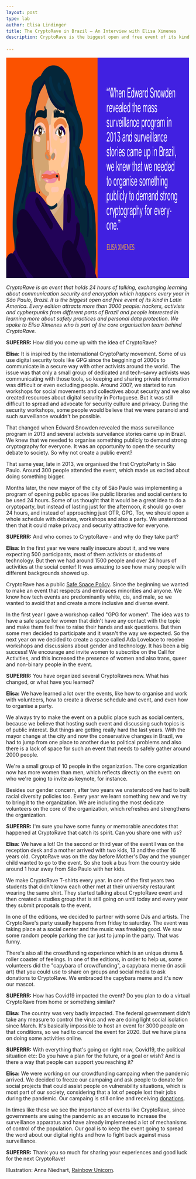 ```yaml
---
layout: post
type: lab
author: Elisa Lindinger
title: The CryptoRave in Brazil – An Interview with Elisa Ximenes
description: CryptoRave is the biggest open and free event of its kind in Latin America. Every edition attracts more than 3000 people. Hackers, activists and cypherpunks from different parts of Brazil and people interested in learning more about safety practices and personal data protection. 

---
```


<img src="/assets/img/blog/Elisa-1920x1080.png" alt="Image with Illustration of Elisa" width="500" height="600">
<p><em>CryptoRave is an event that holds 24 hours of talking, exchanging learning about communication security and encryption which happens every year in São Paulo, Brazil. It is the biggest open and free event of its kind in Latin America. Every edition attracts more than 3000 people: hackers, activists and cypherpunks from different parts of Brazil and people interested in learning more about safety practices and personal data protection. We spoke to Elisa Ximenes who is part of the core organisation team behind CryptoRave.
</em></p>


<p><b>SUPERRR:</b> How did you come up with the idea of CryptoRave? 
</p>
<p><b>Elisa:</b> It is inspired by the international CryptoParty movement. Some of us use digital security tools like GPG since the beggining of 2000s to communicate in a secure way with other activists around the world. The issue was that only a small group of dedicated and tech-savvy activists was communicating with those tools, so keeping and sharing private information was difficult or even excluding people. Around 2007, we started to run workshops for social movements and collectives about security and we also created resources about digital security in Portuguese. But it was still difficult to spread and advocate for security culture and privacy. During the security workshops, some people would believe that we were paranoid and such surveillance wouldn't be possible.

That changed when Edward Snowden revealed the mass surveillance program in 2013 and several actvists surveilance stories came up in Brazil. We knew that we needed to organise something publicly to demand strong cryptography for everyone. It was an opportunity to open the security debate to society. So why not create a public event?

That same year, late in 2013, we organised the first CryptoParty in São Paulo. Around 300 people attended the event, which made us excited about doing something bigger. 

Months later, the new mayor of the city of São Paulo was implementing a program of opening public spaces like public libraries and social centers to be used 24 hours. Some of us thought that it would be a great idea to do a cryptoparty, but instead of lasting just for the afternoon, it should go over 24 hours, and instead of approaching just OTR, GPG, Tor, we should open a whole schedule with debates, workshops and also a party. We unsterstood then that it could make privacy and security attractive for everyone.
</p>

<p><b>SUPERRR:</b> And who comes to CryptoRave - and why do they take part?</p>
<p><b>Elisa: </b>In the first year we were really insecure about it, and we were expecting 500 participants, most of them activists or students of technology. But then we had around 1500 people and over 24 hours of activities at the social center! It was amazing to see how many people with different backgrounds showed up. 

CryptoRave has a public [Safe Space Policy](https://we.riseup.net/cryptorave/politica-anti-assedio). Since the beginning we wanted to make an event that respects and embraces minorities and anyone. We know how tech events are predominantly white, cis, and male, so we wanted to avoid that and create a more inclusive and diverse event.

In the first year I gave a workshop called "GPG for women". The idea was to have a safe space for women that didn't have any contact with the topic and make them feel free to raise their hands and ask questions. But then some men decided to participate and it wasn't the way we expected. So the next year on we decided to create a space called Ada Lovelace to receive workshops and discussions about gender and technology. It has been a big success! We encourage and invite women to subscribe on the Call for Activities, and this increased the presence of women and also trans, queer and non-binary people in the event.
<p>

<p><b>SUPERRR:</b> You have organized several CryptoRaves now. What has changed, or what have you learned?
</p>

<p><b>Elisa:</b> We have learned a lot over the events, like how to organise and work with volunteers, how to create a diverse schedule and event, and even how to organise a party. 

We always try to make the event on a public place such as social centers, because we believe that hosting such event and discussing such topics is of public interest. But things are getting really hard the last years. With the mayor change at the city and now the conservative changes in Brazil, we had to jump from one place to another due to political problems and also there is a lack of space for such an event that needs to safely gather around 2000 people.

We're a small group of 10 people in the organization. The core organization now has more women than men, which reflects directly on the event: on who we're going to invite as keynote, for instance.

Besides our gender concern, after two years we unsterstood we had to built racial diversity policies too. Every year we learn something new and we try to bring it to the organization. We are including the most dedicate volunteers on the core of the organization, which refreshes and strengthens the organization.
</p>

<p><b>SUPERRR:</b> I'm sure you have some funny or memorable anecdotes that happened at CryptoRave that catch its spirit. Can you share one with us?</p>

<p><b>Elisa:</b> We have a lot! On the second or third year of the event I was on the reception desk and a mother arrived with two kids, 13 and the other 16 years old. CryptoRave was on the day before Mother's Day and the younger child wanted to go to the event. So she took a bus from the country side around 1 hour away from São Paulo with her kids. 

We make CryptoRave T-shirts every year. In one of the first years two students that didn't know each other met at their university restaurant wearing the same shirt. They started talking about CryptoRave event and then created a studies group that is still going on until today and every year they submit proposals to the event.

In one of the editions, we decided to partner with some DJs and artists. The CryptoRave's party usually happens from friday to saturday. The event was taking place at a social center and the music was freaking good. We saw some random people parking the car just to jump in the party. That was funny. 

There's also all the crowdfunding experience which is an unique drama & roller coaster of feelings. In one of the editions, in order to help us, some volunteers did the "capybara of crowdfunding", a capybara meme (in ascii art) that you could use to share on groups and social media to ask donations to CryptoRave. We embraced the capybara meme and it's now our mascot.
</p>

<p><b>SUPERRR:</b> How has Covid19 impacted the event? Do you plan to do a virtual CryptoRave from home or something similar?</p>

<p><b>Elisa:</b> The country was very badly impacted. The federal govermment didn't take any measure to control the virus and we are doing light social isolation since March. It's basically impossible to host an event for 3000 people on that conditions, so we had to cancel the event for 2020. But we have plans on doing some activities online.
</p>

<p><b>SUPERRR:</b> With everything that's going on right now, Covid19, the political situation etc: Do you have a plan for the future, or a goal or wish? And is there a way that people can support you reaching it?
</p>

<p><b>Elisa:</b> We were working on our crowdfunding campaing when the pandemic arrived. We decided to freeze our campaing and ask people to donate for social projects that could assist people on vulnerability situations, which is most part of our society, considering that a lot of people lost their jobs during the pandemic. Our campaing is still online and receiving <a href="https://www.catarse.me/cryptorave2020">donations</a>.

In times like these we see the importance of events like CryptoRave, since governments are using the pandemic as an excuse to increase the surveillance apparatus and have already implemented a lot of mechanisms of control of the population. Our goal is to keep the event going to spread the word about our digital rights and how to fight back against mass surveillance.
</p>

<p><b>SUPERRR:</b> Thank you so much for sharing your experiences and good luck for the next CryptoRave!</p>

<p>Illustration: Anna Niedhart, <a href="https://rainbow-unicorn.com/">Rainbow Unicorn</a>.</p>
